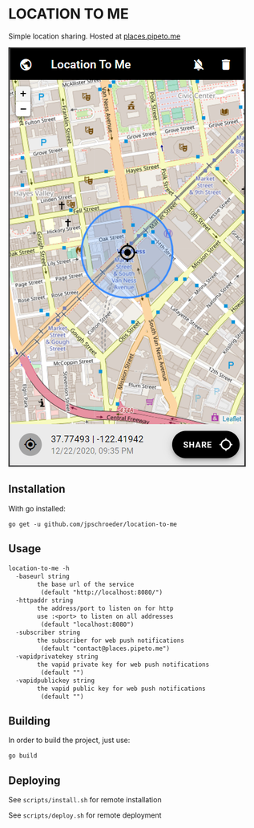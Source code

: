 
LOCATION TO ME
==============

Simple location sharing.  Hosted at [places.pipeto.me](https://places.pipeto.me/)

![](screenshot.png)

## Installation

With go installed:
```shell
go get -u github.com/jpschroeder/location-to-me
```

## Usage

```shell
location-to-me -h
  -baseurl string
        the base url of the service
         (default "http://localhost:8080/")
  -httpaddr string
        the address/port to listen on for http
        use :<port> to listen on all addresses
         (default "localhost:8080")
  -subscriber string
        the subscriber for web push notifications
         (default "contact@places.pipeto.me")
  -vapidprivatekey string
        the vapid private key for web push notifications
         (default "")
  -vapidpublickey string
        the vapid public key for web push notifications
         (default "")
```

## Building

In order to build the project, just use:
```shell
go build
```

## Deploying

See `scripts/install.sh` for remote installation

See `scripts/deploy.sh` for remote deployment
